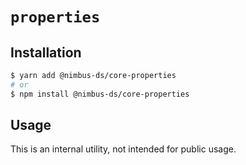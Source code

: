 # `properties`

## Installation

```sh
$ yarn add @nimbus-ds/core-properties
# or
$ npm install @nimbus-ds/core-properties
```

## Usage

This is an internal utility, not intended for public usage.

